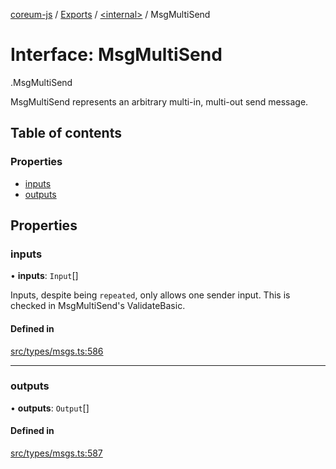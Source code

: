 [coreum-js](../README.md) / [Exports](../modules.md) / [<internal\>](../modules/internal_.md) / MsgMultiSend

# Interface: MsgMultiSend

[<internal>](../modules/internal_.md).MsgMultiSend

MsgMultiSend represents an arbitrary multi-in, multi-out send message.

## Table of contents

### Properties

- [inputs](internal_.MsgMultiSend.md#inputs)
- [outputs](internal_.MsgMultiSend.md#outputs)

## Properties

### inputs

• **inputs**: `Input`[]

Inputs, despite being `repeated`, only allows one sender input. This is
checked in MsgMultiSend's ValidateBasic.

#### Defined in

[src/types/msgs.ts:586](https://github.com/PulsaraIO/coreum-js/blob/37352c6/src/types/msgs.ts#L586)

___

### outputs

• **outputs**: `Output`[]

#### Defined in

[src/types/msgs.ts:587](https://github.com/PulsaraIO/coreum-js/blob/37352c6/src/types/msgs.ts#L587)
